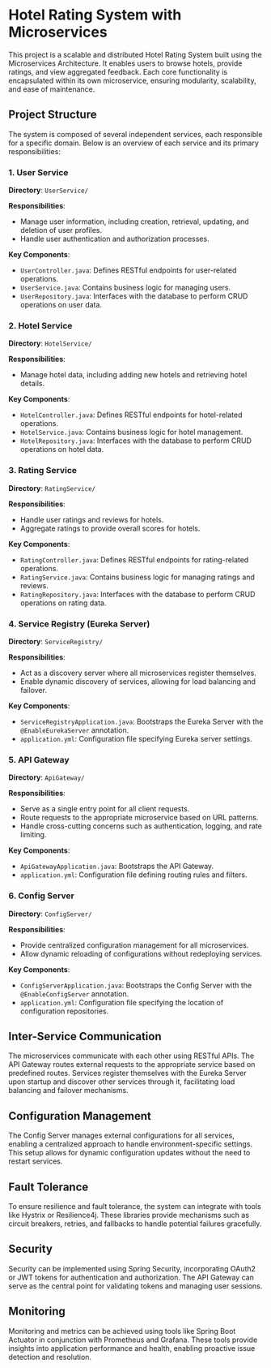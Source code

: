 # Hotel Rating System with Microservices

This project is a scalable and distributed Hotel Rating System built using the Microservices Architecture. It enables users to browse hotels, provide ratings, and view aggregated feedback. Each core functionality is encapsulated within its own microservice, ensuring modularity, scalability, and ease of maintenance.

## Project Structure

The system is composed of several independent services, each responsible for a specific domain. Below is an overview of each service and its primary responsibilities:

### 1. User Service

**Directory**: `UserService/`

**Responsibilities**:
- Manage user information, including creation, retrieval, updating, and deletion of user profiles.
- Handle user authentication and authorization processes.

**Key Components**:
- `UserController.java`: Defines RESTful endpoints for user-related operations.
- `UserService.java`: Contains business logic for managing users.
- `UserRepository.java`: Interfaces with the database to perform CRUD operations on user data.

### 2. Hotel Service

**Directory**: `HotelService/`

**Responsibilities**:
- Manage hotel data, including adding new hotels and retrieving hotel details.

**Key Components**:
- `HotelController.java`: Defines RESTful endpoints for hotel-related operations.
- `HotelService.java`: Contains business logic for hotel management.
- `HotelRepository.java`: Interfaces with the database to perform CRUD operations on hotel data.

### 3. Rating Service

**Directory**: `RatingService/`

**Responsibilities**:
- Handle user ratings and reviews for hotels.
- Aggregate ratings to provide overall scores for hotels.

**Key Components**:
- `RatingController.java`: Defines RESTful endpoints for rating-related operations.
- `RatingService.java`: Contains business logic for managing ratings and reviews.
- `RatingRepository.java`: Interfaces with the database to perform CRUD operations on rating data.

### 4. Service Registry (Eureka Server)

**Directory**: `ServiceRegistry/`

**Responsibilities**:
- Act as a discovery server where all microservices register themselves.
- Enable dynamic discovery of services, allowing for load balancing and failover.

**Key Components**:
- `ServiceRegistryApplication.java`: Bootstraps the Eureka Server with the `@EnableEurekaServer` annotation.
- `application.yml`: Configuration file specifying Eureka server settings.

### 5. API Gateway

**Directory**: `ApiGateway/`

**Responsibilities**:
- Serve as a single entry point for all client requests.
- Route requests to the appropriate microservice based on URL patterns.
- Handle cross-cutting concerns such as authentication, logging, and rate limiting.

**Key Components**:
- `ApiGatewayApplication.java`: Bootstraps the API Gateway.
- `application.yml`: Configuration file defining routing rules and filters.

### 6. Config Server

**Directory**: `ConfigServer/`

**Responsibilities**:
- Provide centralized configuration management for all microservices.
- Allow dynamic reloading of configurations without redeploying services.

**Key Components**:
- `ConfigServerApplication.java`: Bootstraps the Config Server with the `@EnableConfigServer` annotation.
- `application.yml`: Configuration file specifying the location of configuration repositories.

## Inter-Service Communication

The microservices communicate with each other using RESTful APIs. The API Gateway routes external requests to the appropriate service based on predefined routes. Services register themselves with the Eureka Server upon startup and discover other services through it, facilitating load balancing and failover mechanisms.

## Configuration Management

The Config Server manages external configurations for all services, enabling a centralized approach to handle environment-specific settings. This setup allows for dynamic configuration updates without the need to restart services.

## Fault Tolerance

To ensure resilience and fault tolerance, the system can integrate with tools like Hystrix or Resilience4j. These libraries provide mechanisms such as circuit breakers, retries, and fallbacks to handle potential failures gracefully.

## Security

Security can be implemented using Spring Security, incorporating OAuth2 or JWT tokens for authentication and authorization. The API Gateway can serve as the central point for validating tokens and managing user sessions.

## Monitoring

Monitoring and metrics can be achieved using tools like Spring Boot Actuator in conjunction with Prometheus and Grafana. These tools provide insights into application performance and health, enabling proactive issue detection and resolution.
